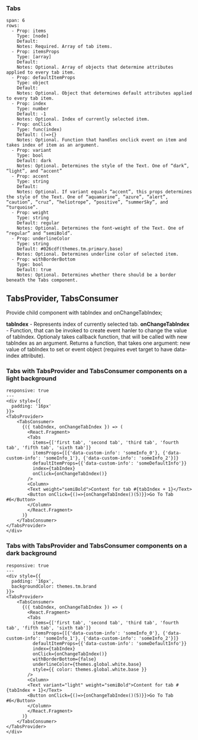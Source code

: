 ### Tabs

```table
span: 6
rows:
  - Prop: items
    Type: [node]
    Default:
    Notes: Required. Array of tab items.
  - Prop: itemsProps
    Type: [array]
    Default:
    Notes: Optional. Array of objects that determine attributes applied to every tab item.
  - Prop: defaultItemProps
    Type: object
    Default:
    Notes: Optional. Object that determines default attributes applied to every tab item.
  - Prop: index
    Type: number
    Default: -1
    Notes: Optional. Index of currently selected item.
  - Prop: onClick
    Type: func(index)
    Default: ()=>{}
    Notes: Optional. Function that handles onclick event on item and takes index of item as an argument.
  - Prop: variant
    Type: bool
    Default: dark
    Notes: Optional. Determines the style of the Text. One of “dark”, “light”, and “accent”
  - Prop: accent
    Type: string
    Default:
    Notes: Optional. If variant equals “accent”, this props determines the style of the Text. One of “aquamarine”, “azure”, “alert”, “caution”, “cruz”, “heliotrope”, “positive”, “summerSky”, and “turquoise”.
  - Prop: weight
    Type: string
    Default: regular
    Notes: Optional. Determines the font-weight of the Text. One of “regular” and “semiBold”.
  - Prop: underlineColor
    Type: string
    Default: #026cdf(themes.tm.primary.base)
    Notes: Optional. Determines underline color of selected item.
  - Prop: withBorderBottom
    Type: bool
    Default: true
    Notes: Optional. Determines whether there should be a border beneath the Tabs component.
```

## TabsProvider, TabsConsumer

Provide child component with tabIndex and onChangeTabIndex;

**tabIndex** - Represents index of currently selected tab.
**onChangeTabIndex** - Function, that can be invoked to create event hanler to change the value of tabIndex. Optionaly takes callback function, that will be called with new tabIndex as an argument. Returns a function, that takes one argument: new value of tabIndex to set or event object (requires evet target to have data-index attribute).

### Tabs with TabsProvider and TabsConsumer components on a light background

```react
responsive: true
---
<div style={{
  padding: '16px'
}}>
<TabsProvider>
    <TabsConsumer>
      {({ tabIndex, onChangeTabIndex }) => (
        <React.Fragment>
        <Tabs
          items={['first tab', 'second tab', 'third tab', 'fourth tab', 'fifth tab', 'sixth tab']}
          itemsProps={[{'data-custom-info': 'someInfo_0'}, {'data-custom-info': 'someInfo_1'}, {'data-custom-info': 'someInfo_2'}]}
          defaultItemProps={{'data-custom-info': 'someDefaultInfo'}}
          index={tabIndex}
          onClick={onChangeTabIndex()}
        />
        <Column>
        <Text weight="semiBold">Content for tab #{tabIndex + 1}</Text>
        <Button onClick={()=>{onChangeTabIndex()(5)}}>Go To Tab #6</Button>
        </Column>
        </React.Fragment>
      )}
    </TabsConsumer>
</TabsProvider>
</div>
```

### Tabs with TabsProvider and TabsConsumer components on a dark background

```react
responsive: true
---
<div style={{
  padding: '16px',
  backgroundColor: themes.tm.brand
}}>
<TabsProvider>
    <TabsConsumer>
      {({ tabIndex, onChangeTabIndex }) => (
        <React.Fragment>
        <Tabs
          items={['first tab', 'second tab', 'third tab', 'fourth tab', 'fifth tab', 'sixth tab']}
          itemsProps={[{'data-custom-info': 'someInfo_0'}, {'data-custom-info': 'someInfo_1'}, {'data-custom-info': 'someInfo_2'}]}
          defaultItemProps={{'data-custom-info': 'someDefaultInfo'}}
          index={tabIndex}
          onClick={onChangeTabIndex()}
          withBorderBottom={false}
          underlineColor={themes.global.white.base}
          style={{ color: themes.global.white.base }}
        />
        <Column>
        <Text variant="light" weight="semiBold">Content for tab #{tabIndex + 1}</Text>
        <Button onClick={()=>{onChangeTabIndex()(5)}}>Go To Tab #6</Button>
        </Column>
        </React.Fragment>
      )}
    </TabsConsumer>
</TabsProvider>
</div>
```
